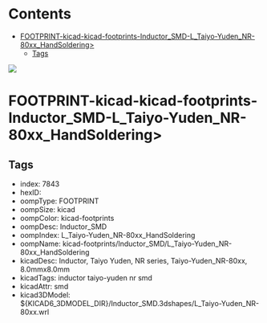 



Contents
========

* [FOOTPRINT-kicad-kicad-footprints-Inductor_SMD-L_Taiyo-Yuden_NR-80xx_HandSoldering>](#footprint-kicad-kicad-footprints-inductor_smd-l_taiyo-yuden_nr-80xx_handsoldering)
	* [Tags](#tags)
  
![][im]
# FOOTPRINT-kicad-kicad-footprints-Inductor_SMD-L_Taiyo-Yuden_NR-80xx_HandSoldering>

## Tags

- index: 7843
- hexID: 
- oompType: FOOTPRINT
- oompSize: kicad
- oompColor: kicad-footprints
- oompDesc: Inductor_SMD
- oompIndex: L_Taiyo-Yuden_NR-80xx_HandSoldering
- oompName: kicad-footprints/Inductor_SMD/L_Taiyo-Yuden_NR-80xx_HandSoldering
- kicadDesc: Inductor, Taiyo Yuden, NR series, Taiyo-Yuden_NR-80xx, 8.0mmx8.0mm
- kicadTags: inductor taiyo-yuden nr smd
- kicadAttr: smd
- kicad3DModel: ${KICAD6_3DMODEL_DIR}/Inductor_SMD.3dshapes/L_Taiyo-Yuden_NR-80xx.wrl



[im]: image.png
